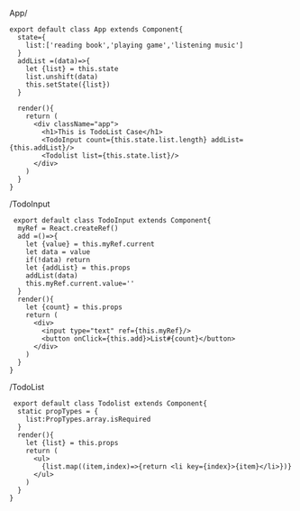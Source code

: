 App/

    export default class App extends Component{
      state={
        list:['reading book','playing game','listening music']
      }
      addList =(data)=>{
        let {list} = this.state
        list.unshift(data)
        this.setState({list})
      }

      render(){
        return (
          <div className="app">
            <h1>This is TodoList Case</h1>
            <TodoInput count={this.state.list.length} addList={this.addList}/>
            <Todolist list={this.state.list}/>
          </div>
        )
      }
    }
    
 /TodoInput
 
     export default class TodoInput extends Component{
      myRef = React.createRef()
      add =()=>{
        let {value} = this.myRef.current
        let data = value
        if(!data) return 
        let {addList} = this.props
        addList(data)
        this.myRef.current.value=''
      }
      render(){
        let {count} = this.props
        return (
          <div>
            <input type="text" ref={this.myRef}/>
            <button onClick={this.add}>List#{count}</button>
          </div>
        )
      }
    }
 
 
 /TodoList
 
     export default class Todolist extends Component{
      static propTypes = {
        list:PropTypes.array.isRequired
      }
      render(){
        let {list} = this.props
        return (
          <ul>
            {list.map((item,index)=>{return <li key={index}>{item}</li>})}
          </ul>
        )
      }
    }
 
